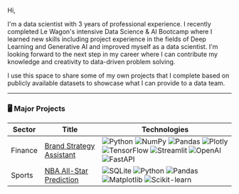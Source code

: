Hi,

I'm a data scientist with 3 years of professional experience. I recently completed Le Wagon's intensive Data Science & AI Bootcamp where I learned new skills including project experience in the fields of Deep Learning and Generative AI and improved myself as a data scientist. I'm looking forward to the next step in my career where I can contribute my knowledge and creativity to data-driven problem solving.

I use this space to share some of my own projects that I complete based on publicly available datasets to showcase what I can provide to a data team.

---

### 🖥️ Major Projects
<!-- table -->
<!-- https://github.com/simple-icons/simple-icons/blob/develop/slugs.md -->
| Sector  | Title                                    | Technologies                                                                       |
|---------|------------------------------------------|------------------------------------------------------------------------------------|
| Finance | [Brand Strategy Assistant](https://github.com/ibraeksi/Finance/tree/main/brand_strategy_assistant) | ![Python](https://img.shields.io/badge/Python-3776AB?logo=python&logoColor=fff) ![NumPy](https://img.shields.io/badge/NumPy-4DABCF?logo=numpy&logoColor=fff) ![Pandas](https://img.shields.io/badge/Pandas-150458?logo=pandas&logoColor=fff) ![Plotly](https://img.shields.io/badge/-Plotly-black?style=flat-square&logo=plotly) ![TensorFlow](https://img.shields.io/badge/-TensorFlow-black?style=flat-square&logo=tensorflow) ![Streamlit](https://img.shields.io/badge/-Streamlit-E50914?style=flat-square&logo=streamlit&logoColor=fff) ![OpenAI](https://img.shields.io/badge/OpenAI-74aa9c?logo=openai&logoColor=white) ![FastAPI](https://img.shields.io/badge/FastAPI-009485.svg?logo=fastapi&logoColor=white)
| Sports  | [NBA All-Star Prediction](https://github.com/ibraeksi/Sports/tree/main/allstar-prediction) | ![SQLite](https://img.shields.io/badge/SQLite-%2307405e.svg?logo=sqlite&logoColor=white) ![Python](https://img.shields.io/badge/Python-3776AB?logo=python&logoColor=fff) ![Pandas](https://img.shields.io/badge/Pandas-150458?logo=pandas&logoColor=fff) ![Matplotlib](https://custom-icon-badges.demolab.com/badge/Matplotlib-71D291?logo=matplotlib&logoColor=fff) ![Scikit-learn](https://img.shields.io/badge/-scikit--learn-%23F7931E?logo=scikit-learn&logoColor=white) |
